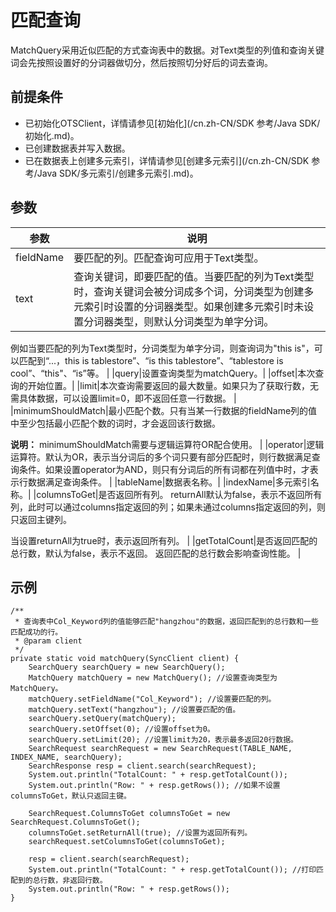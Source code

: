 # 匹配查询

MatchQuery采用近似匹配的方式查询表中的数据。对Text类型的列值和查询关键词会先按照设置好的分词器做切分，然后按照切分好后的词去查询。

## 前提条件

-   已初始化OTSClient，详情请参见[初始化](/cn.zh-CN/SDK 参考/Java SDK/初始化.md)。
-   已创建数据表并写入数据。
-   已在数据表上创建多元索引，详情请参见[创建多元索引](/cn.zh-CN/SDK 参考/Java SDK/多元索引/创建多元索引.md)。

## 参数

|参数|说明|
|--|--|
|fieldName|要匹配的列。匹配查询可应用于Text类型。 |
|text|查询关键词，即要匹配的值。当要匹配的列为Text类型时，查询关键词会被分词成多个词，分词类型为创建多元索引时设置的分词器类型。如果创建多元索引时未设置分词器类型，则默认分词类型为单字分词。

例如当要匹配的列为Text类型时，分词类型为单字分词，则查询词为"this is"，可以匹配到“...，this is tablestore”、“is this tablestore”、“tablestore is cool”、“this"、“is”等。 |
|query|设置查询类型为matchQuery。|
|offset|本次查询的开始位置。|
|limit|本次查询需要返回的最大数量。如果只为了获取行数，无需具体数据，可以设置limit=0，即不返回任意一行数据。 |
|minimumShouldMatch|最小匹配个数。只有当某一行数据的fieldName列的值中至少包括最小匹配个数的词时，才会返回该行数据。

**说明：** minimumShouldMatch需要与逻辑运算符OR配合使用。 |
|operator|逻辑运算符。默认为OR，表示当分词后的多个词只要有部分匹配时，则行数据满足查询条件。如果设置operator为AND，则只有分词后的所有词都在列值中时，才表示行数据满足查询条件。 |
|tableName|数据表名称。|
|indexName|多元索引名称。|
|columnsToGet|是否返回所有列。 returnAll默认为false，表示不返回所有列，此时可以通过columns指定返回的列；如果未通过columns指定返回的列，则只返回主键列。

当设置returnAll为true时，表示返回所有列。 |
|getTotalCount|是否返回匹配的总行数，默认为false，表示不返回。 返回匹配的总行数会影响查询性能。 |

## 示例

```
/**
 * 查询表中Col_Keyword列的值能够匹配"hangzhou"的数据，返回匹配到的总行数和一些匹配成功的行。
 * @param client
 */
private static void matchQuery(SyncClient client) {
    SearchQuery searchQuery = new SearchQuery();
    MatchQuery matchQuery = new MatchQuery(); //设置查询类型为MatchQuery。
    matchQuery.setFieldName("Col_Keyword"); //设置要匹配的列。
    matchQuery.setText("hangzhou"); //设置要匹配的值。
    searchQuery.setQuery(matchQuery);
    searchQuery.setOffset(0); //设置offset为0。
    searchQuery.setLimit(20); //设置limit为20，表示最多返回20行数据。
    SearchRequest searchRequest = new SearchRequest(TABLE_NAME, INDEX_NAME, searchQuery);
    SearchResponse resp = client.search(searchRequest);
    System.out.println("TotalCount: " + resp.getTotalCount());
    System.out.println("Row: " + resp.getRows()); //如果不设置columnsToGet，默认只返回主键。

    SearchRequest.ColumnsToGet columnsToGet = new SearchRequest.ColumnsToGet();
    columnsToGet.setReturnAll(true); //设置为返回所有列。
    searchRequest.setColumnsToGet(columnsToGet);

    resp = client.search(searchRequest);
    System.out.println("TotalCount: " + resp.getTotalCount()); //打印匹配到的总行数，非返回行数。
    System.out.println("Row: " + resp.getRows());
}
            
```

